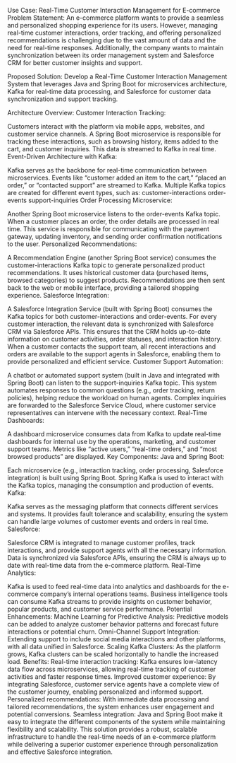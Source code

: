 Use Case: Real-Time Customer Interaction Management for E-commerce
Problem Statement:
An e-commerce platform wants to provide a seamless and personalized shopping experience for its users. However, managing real-time customer interactions, order tracking, and offering personalized recommendations is challenging due to the vast amount of data and the need for real-time responses. Additionally, the company wants to maintain synchronization between its order management system and Salesforce CRM for better customer insights and support.

Proposed Solution:
Develop a Real-Time Customer Interaction Management System that leverages Java and Spring Boot for microservices architecture, Kafka for real-time data processing, and Salesforce for customer data synchronization and support tracking.

Architecture Overview:
Customer Interaction Tracking:

Customers interact with the platform via mobile apps, websites, and customer service channels.
A Spring Boot microservice is responsible for tracking these interactions, such as browsing history, items added to the cart, and customer inquiries. This data is streamed to Kafka in real time.
Event-Driven Architecture with Kafka:

Kafka serves as the backbone for real-time communication between microservices. Events like “customer added an item to the cart,” “placed an order,” or “contacted support” are streamed to Kafka.
Multiple Kafka topics are created for different event types, such as:
customer-interactions
order-events
support-inquiries
Order Processing Microservice:

Another Spring Boot microservice listens to the order-events Kafka topic. When a customer places an order, the order details are processed in real time.
This service is responsible for communicating with the payment gateway, updating inventory, and sending order confirmation notifications to the user.
Personalized Recommendations:

A Recommendation Engine (another Spring Boot service) consumes the customer-interactions Kafka topic to generate personalized product recommendations. It uses historical customer data (purchased items, browsed categories) to suggest products.
Recommendations are then sent back to the web or mobile interface, providing a tailored shopping experience.
Salesforce Integration:

A Salesforce Integration Service (built with Spring Boot) consumes the Kafka topics for both customer-interactions and order-events.
For every customer interaction, the relevant data is synchronized with Salesforce CRM via Salesforce APIs. This ensures that the CRM holds up-to-date information on customer activities, order statuses, and interaction history.
When a customer contacts the support team, all recent interactions and orders are available to the support agents in Salesforce, enabling them to provide personalized and efficient service.
Customer Support Automation:

A chatbot or automated support system (built in Java and integrated with Spring Boot) can listen to the support-inquiries Kafka topic. This system automates responses to common questions (e.g., order tracking, return policies), helping reduce the workload on human agents.
Complex inquiries are forwarded to the Salesforce Service Cloud, where customer service representatives can intervene with the necessary context.
Real-Time Dashboards:

A dashboard microservice consumes data from Kafka to update real-time dashboards for internal use by the operations, marketing, and customer support teams.
Metrics like “active users,” “real-time orders,” and “most browsed products” are displayed.
Key Components:
Java and Spring Boot:

Each microservice (e.g., interaction tracking, order processing, Salesforce integration) is built using Spring Boot.
Spring Kafka is used to interact with the Kafka topics, managing the consumption and production of events.
Kafka:

Kafka serves as the messaging platform that connects different services and systems. It provides fault tolerance and scalability, ensuring the system can handle large volumes of customer events and orders in real time.
Salesforce:

Salesforce CRM is integrated to manage customer profiles, track interactions, and provide support agents with all the necessary information.
Data is synchronized via Salesforce APIs, ensuring the CRM is always up to date with real-time data from the e-commerce platform.
Real-Time Analytics:

Kafka is used to feed real-time data into analytics and dashboards for the e-commerce company’s internal operations teams.
Business intelligence tools can consume Kafka streams to provide insights on customer behavior, popular products, and customer service performance.
Potential Enhancements:
Machine Learning for Predictive Analysis: Predictive models can be added to analyze customer behavior patterns and forecast future interactions or potential churn.
Omni-Channel Support Integration: Extending support to include social media interactions and other platforms, with all data unified in Salesforce.
Scaling Kafka Clusters: As the platform grows, Kafka clusters can be scaled horizontally to handle the increased load.
Benefits:
Real-time interaction tracking: Kafka ensures low-latency data flow across microservices, allowing real-time tracking of customer activities and faster response times.
Improved customer experience: By integrating Salesforce, customer service agents have a complete view of the customer journey, enabling personalized and informed support.
Personalized recommendations: With immediate data processing and tailored recommendations, the system enhances user engagement and potential conversions.
Seamless integration: Java and Spring Boot make it easy to integrate the different components of the system while maintaining flexibility and scalability.
This solution provides a robust, scalable infrastructure to handle the real-time needs of an e-commerce platform while delivering a superior customer experience through personalization and effective Salesforce integration.
